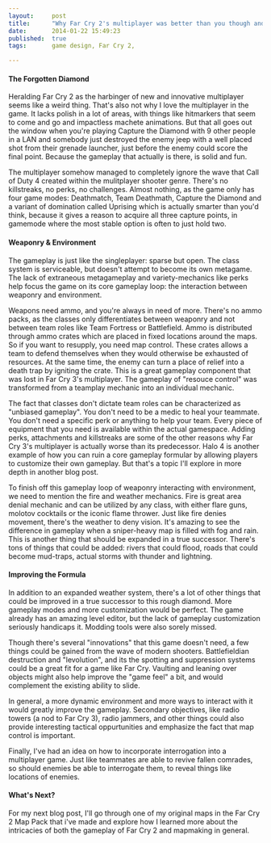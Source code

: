 ```yaml
---
layout: 	post
title:  	"Why Far Cry 2's multiplayer was better than you though and how Far Cry 3's went wrong."
date:   	2014-01-22 15:49:23
published:	true
tags:		game design, Far Cry 2,

---
```


#### The Forgotten Diamond
Heralding Far Cry 2 as the harbinger of new and innovative multiplayer seems like a weird thing. That's also not why I love the multiplayer in the game. It lacks polish in a lot of areas, with things like hitmarkers that seem to come and go and impactless machete animations. But that all goes out the window when you're playing Capture the Diamond with 9 other people in a LAN and somebody just destroyed the enemy jeep with a well placed shot from their grenade launcher, just before the enemy could score the final point. Because the gameplay that actually is there, is solid and fun.

The multiplayer somehow managed to completely ignore the wave that Call of Duty 4 created within the mulitplayer shooter genre. There's no killstreaks, no perks, no challenges. Almost nothing, as the game only has four game modes: Deathmatch, Team Deathmath, Capture the Diamond and a variant of domination called Uprising which is actually smarter than you'd think, because it gives a reason to acquire all three capture points, in gamemode where the most stable option is often to just hold two.

#### Weaponry & Environment
The gameplay is just like the singleplayer: sparse but open. The class system is serviceable, but doesn't attempt to become its own metagame. The lack of extraneous metagameplay and variety-mechanics like perks help focus the game on its core gameplay loop: the interaction between weaponry and environment.

Weapons need ammo, and you're always in need of more. There's no ammo packs, as the classes only differentiates between weaponry and not between team roles like Team Fortress or Battlefield. Ammo is distributed through ammo crates which are placed in fixed locations around the maps. So if you want to resupply, you need map control. These crates allows a team to defend themselves when they would otherwise be exhausted of resources. At the same time, the enemy can turn a place of relief into a death trap by igniting the crate. This is a great gameplay component that was lost in Far Cry 3's multiplayer. The gameplay of "resouce control" was transformed from a teamplay mechanic into an individual mechanic.

The fact that classes don't dictate team roles can be characterized as "unbiased gameplay". You don't need to be a medic to heal your teammate. You don't need a specific perk or anything to help your team. Every piece of equipment that you need is available within the actual gamespace. Adding perks, attachments and killstreaks are some of the other reasons why Far Cry 3's multiplayer is actually worse than its predecessor. Halo 4 is another example of how you can ruin a core gameplay formular by allowing players to customize their own gameplay. But that's a topic I'll explore in more depth in another blog post.

To finish off this gameplay loop of weaponry interacting with environment, we need to mention the fire and weather mechanics. Fire is great area denial mechanic and can be utilized by any class, with either flare guns, molotov cocktails or the iconic flame thrower. Just like fire denies movement, there's the weather to deny vision. It's amazing to see the difference in gameplay when a sniper-heavy map is filled with fog and rain. This is another thing that should be expanded in a true successor. There's tons of things that could be added: rivers that could flood, roads that could become mud-traps, actual storms with thunder and lightning.

#### Improving the Formula
In addition to an expanded weather system, there's a lot of other things that could be improved in a true successor to this rough diamond. More gameplay modes and more customization would be perfect. The game already has an amazing level editor, but the lack of gameplay customization seriously handicaps it. Modding tools were also sorely missed.

Though there's several "innovations" that this game doesn't need, a few things could be gained from the wave of modern shooters. Battlefieldian destruction and "levolution", and its the spotting and suppression systems could be a great fit for a game like Far Cry. Vaulting and leaning over objects might also help improve the "game feel" a bit, and would complement the existing ability to slide.

In general, a more dynamic environment and more ways to interact with it would greatly improve the gameplay. Secondary objectives, like radio towers (a nod to Far Cry 3), radio jammers, and other things could also provide interesting tactical oppurtunities and emphasize the fact that map control is important.

Finally, I've had an idea on how to incorporate interrogation into a multiplayer game. Just like teammates are able to revive fallen comrades, so should enemies be able to interrogate them, to reveal things like locations of enemies.

#### What's Next?
For my next blog post, I'll go through one of my original maps in the Far Cry 2 Map Pack that i've made and explore how I learned more about the intricacies of both the gameplay of Far Cry 2 and mapmaking in general.